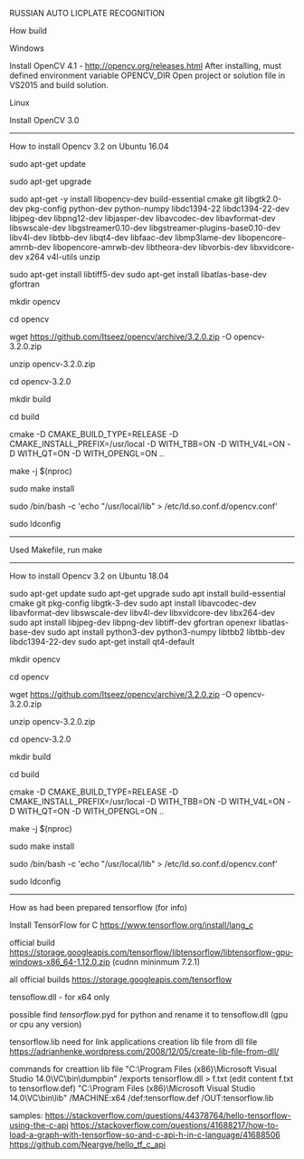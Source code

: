 
RUSSIAN AUTO LICPLATE RECOGNITION


How build


Windows

Install OpenCV 4.1 - http://opencv.org/releases.html
After installing, must defined environment variable OPENCV_DIR
Open project or solution file in VS2015 and build solution.


Linux

Install OpenCV 3.0

***************************************************************************************
How to install Opencv 3.2 on Ubuntu 16.04

sudo apt-get update

sudo apt-get upgrade

sudo apt-get -y install libopencv-dev build-essential cmake git libgtk2.0-dev pkg-config python-dev python-numpy libdc1394-22 libdc1394-22-dev libjpeg-dev libpng12-dev libjasper-dev libavcodec-dev libavformat-dev libswscale-dev libgstreamer0.10-dev libgstreamer-plugins-base0.10-dev libv4l-dev libtbb-dev libqt4-dev libfaac-dev libmp3lame-dev libopencore-amrnb-dev libopencore-amrwb-dev libtheora-dev libvorbis-dev libxvidcore-dev x264 v4l-utils unzip

sudo apt-get install libtiff5-dev
sudo apt-get install libatlas-base-dev gfortran

mkdir opencv

cd opencv

wget https://github.com/Itseez/opencv/archive/3.2.0.zip -O opencv-3.2.0.zip

unzip opencv-3.2.0.zip

cd opencv-3.2.0

mkdir build

cd build

cmake -D CMAKE_BUILD_TYPE=RELEASE -D CMAKE_INSTALL_PREFIX=/usr/local -D WITH_TBB=ON -D WITH_V4L=ON -D WITH_QT=ON -D WITH_OPENGL=ON ..

make -j $(nproc)

sudo make install

sudo /bin/bash -c 'echo "/usr/local/lib" > /etc/ld.so.conf.d/opencv.conf'

sudo ldconfig
***************************************************************************************

Used Makefile, run make


***************************************************************************************
How to install Opencv 3.2 on Ubuntu 18.04

sudo apt-get update
sudo apt-get upgrade
sudo apt install build-essential cmake git pkg-config libgtk-3-dev
sudo apt install libavcodec-dev libavformat-dev libswscale-dev libv4l-dev libxvidcore-dev libx264-dev
sudo apt install libjpeg-dev libpng-dev libtiff-dev gfortran openexr libatlas-base-dev
sudo apt install python3-dev python3-numpy libtbb2 libtbb-dev libdc1394-22-dev
sudo apt-get install qt4-default

mkdir opencv

cd opencv

wget https://github.com/Itseez/opencv/archive/3.2.0.zip -O opencv-3.2.0.zip

unzip opencv-3.2.0.zip

cd opencv-3.2.0

mkdir build

cd build

cmake -D CMAKE_BUILD_TYPE=RELEASE -D CMAKE_INSTALL_PREFIX=/usr/local -D WITH_TBB=ON -D WITH_V4L=ON -D WITH_QT=ON -D WITH_OPENGL=ON ..

make -j $(nproc)

sudo make install

sudo /bin/bash -c 'echo "/usr/local/lib" > /etc/ld.so.conf.d/opencv.conf'

sudo ldconfig



***************************************************************************************
How as had been prepared tensorflow (for info)

Install TensorFlow for C
https://www.tensorflow.org/install/lang_c

official build
https://storage.googleapis.com/tensorflow/libtensorflow/libtensorflow-gpu-windows-x86_64-1.12.0.zip
(cudnn mininmum 7.2.1)

all official builds
https://storage.googleapis.com/tensorflow

tensoflow.dll - for x64 only

possible find *tensorflow*.pyd for python and rename it to tensoflow.dll (gpu or cpu any version)

tensorflow.lib need for link applications
creation lib file from dll file
https://adrianhenke.wordpress.com/2008/12/05/create-lib-file-from-dll/

commands for creattion lib file
"C:\Program Files (x86)\Microsoft Visual Studio 14.0\VC\bin\dumpbin" /exports tensorflow.dll > f.txt
(edit content f.txt to tensorflow.def)
"C:\Program Files (x86)\Microsoft Visual Studio 14.0\VC\bin\lib" /MACHINE:x64 /def:tensorflow.def /OUT:tensorflow.lib

samples:
https://stackoverflow.com/questions/44378764/hello-tensorflow-using-the-c-api
https://stackoverflow.com/questions/41688217/how-to-load-a-graph-with-tensorflow-so-and-c-api-h-in-c-language/41688506
https://github.com/Neargye/hello_tf_c_api
